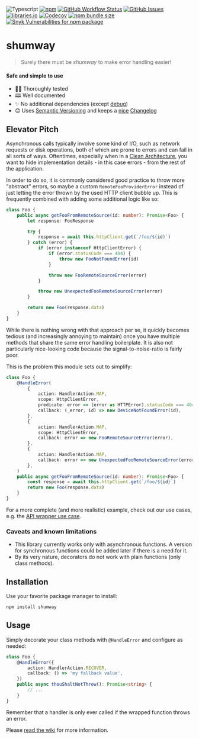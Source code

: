 ![Typescript](https://img.shields.io/badge/%3C%2F%3E-TypeScript-blue.svg?style=flat-square)
[![npm](https://img.shields.io/npm/v/shumway?style=flat-square&cacheSeconds=3600)](https://www.npmjs.com/package/shumway)
[![GitHub Workflow Status](https://img.shields.io/github/workflow/status/pigulla/shumway/Node.js%20CI?style=flat-square&cacheSeconds=3600)](https://github.com/pigulla/shumway/actions?query=branch%3Amain)
[![GitHub Issues](https://img.shields.io/github/issues-raw/pigulla/shumway?style=flat-square&cacheSeconds=3600)](https://github.com/pigulla/shumway/issues)
[![libraries.io](https://img.shields.io/librariesio/release/npm/shumway?style=flat-square&cacheSeconds=3600)](https://requires.io/github/pigulla/shumway/requirements/?branch=main)
[![Codecov](https://img.shields.io/codecov/c/github/pigulla/shumway?style=flat-square&cacheSeconds=3600)](https://app.codecov.io/gh/pigulla/shumway)
[![npm bundle size](https://img.shields.io/bundlephobia/min/shumway/0.0.1-alpha?style=flat-square&cacheSeconds=3600)](https://bundlephobia.com/package/shumway)
[![Snyk Vulnerabilities for npm package](https://img.shields.io/snyk/vulnerabilities/npm/shumway?style=flat-square&cacheSeconds=3600)](https://snyk.io/advisor/npm-package/shumway)

# shumway

> Surely there must be _shumway_ to make error handling easier!

#### Safe and simple to use

-   🕵️‍♀️ Thoroughly tested
-   🕮 Well documented
-   ✨ No additional dependencies (except [debug](https://www.npmjs.com/package/debug))
-   😊 Uses [Semantic Versioning](https://semver.org/) and keeps a [nice](https://keepachangelog.com/en/1.0.0/) [Changelog](https://github.com/pigulla/shumway/blob/main/CHANGELOG.md)

## Elevator Pitch

Asynchronous calls typically involve some kind of I/O, such as network requests or disk operations, both of which are prone to errors and can fail in all sorts of ways.
Oftentimes, especially when in a [Clean Architecture](https://blog.cleancoder.com/uncle-bob/2012/08/13/the-clean-architecture.html), you want to hide implementation details - in this case errors - from the rest of the application.

In order to do so, it is commonly considered good practice to throw more "abstract" errors, so maybe a custom `RemoteFooProviderError` instead of just letting the error thrown by the used HTTP client bubble up. This is frequently combined with adding some additional logic like so:

```typescript
class Foo {
    public async getFooFromRemoteSource(id: number): Promise<Foo> {
        let response: FooResponse

        try {
            response = await this.httpClient.get(`/foo/${id}`)
        } catch (error) {
            if (error instanceof HttpClientError) {
                if (error.statusCode === 404) {
                    throw new FooNotFoundError(id)
                }

                throw new FooRemoteSourceError(error)
            }

            throw new UnexpectedFooRemoteSourceError(error)
        }

        return new Foo(response.data)
    }
}
```

While there is nothing wrong with that approach per se, it quickly becomes tedious (and increasingly annoying to maintain) once you have multiple methods that share the same error handling boilerplate.
It is also not particularly nice-looking code because the signal-to-noise-ratio is fairly poor.

This is the problem this module sets out to simplify:

```typescript
class Foo {
    @HandleError(
        {
            action: HandlerAction.MAP,
            scope: HttpClientError,
            predicate: error => (error as HTTPError).statusCode === 404,
            callback: (_error, id) => new DeviceNotFoundError(id),
        },
        {
            action: HandlerAction.MAP,
            scope: HttpClientError,
            callback: error => new FooRemoteSourceError(error),
        },
        {
            action: HandlerAction.MAP,
            callback: error => new UnexpectedFooRemoteSourceError(error),
        },
    )
    public async getFooFromRemoteSource(id: number): Promise<Foo> {
        const response = await this.httpClient.get(`/foo/${id}`)
        return new Foo(response.data)
    }
}
```

For a more complete (and more realistic) example, check out our use cases, e.g. the [API wrapper use case](https://github.com/pigulla/shumway/blob/main/test/api-wrapper/api-wrapper.use-case.ts).

### Caveats and known limitations

-   This library currently works only with asynchronous functions. A version for synchronous functions could be added later if there is a need for it.
-   By its very nature, decorators do not work with plain functions (only class methods).

## Installation

Use your favorite package manager to install:

```bash
npm install shumway
```

## Usage

Simply decorate your class methods with `@HandleError` and configure as needed:

```typescript
class Foo {
    @HandleError({
        action: HandlerAction.RECOVER,
        callback: () => 'my fallback value',
    })
    public async thouShaltNotThrow(): Promise<string> {
        // ...
    }
}
```

Remember that a handler is only ever called if the wrapped function throws an error.

Please [read the wiki](https://github.com/pigulla/shumway/wiki) for more information.
